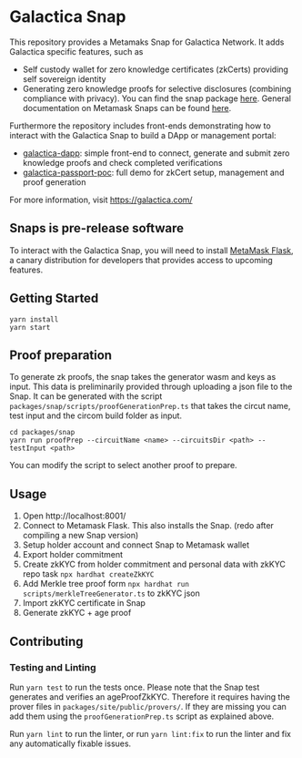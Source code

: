 # Galactica Snap

This repository provides a Metamaks Snap for Galactica Network.
It adds Galactica specific features, such as
- Self custody wallet for zero knowledge certificates (zkCerts) providing self sovereign identity
- Generating zero knowledge proofs for selective disclosures (combining compliance with privacy).
You can find the snap package [here](packages/snap/). General documentation on Metamask Snaps can be found [here](https://docs.metamask.io/snaps/how-to/develop-a-snap/#table-of-contents).

Furthermore the repository includes front-ends demonstrating how to interact with the Galactica Snap to build a DApp or management portal:
- [galactica-dapp](packages/galactica-dapp/): simple front-end to connect, generate and submit zero knowledge proofs and check completed verifications
- [galactica-passport-poc](packages/galactica-passport-poc/): full demo for zkCert setup, management and proof generation

For more information, visit https://galactica.com/ 

## Snaps is pre-release software

To interact with the Galactica Snap, you will need to install [MetaMask Flask](https://metamask.io/flask/), a canary distribution for developers that provides access to upcoming features.

## Getting Started

```shell
yarn install
yarn start
```

## Proof preparation

To generate zk proofs, the snap takes the generator wasm and keys as input. This data is preliminarily provided through uploading a json file to the Snap.
It can be generated with the script `packages/snap/scripts/proofGenerationPrep.ts` that takes the circut name, test input and the circom build folder as input.

```
cd packages/snap
yarn run proofPrep --circuitName <name> --circuitsDir <path> --testInput <path>
```

You can modify the script to select another proof to prepare.

## Usage

1. Open http://localhost:8001/
2. Connect to Metamask Flask. This also installs the Snap. (redo after compiling a new Snap version)
3. Setup holder account and connect Snap to Metamask wallet
4. Export holder commitment
5. Create zkKYC from holder commitment and personal data with zkKYC repo task `npx hardhat createZkKYC`
6. Add Merkle tree proof form `npx hardhat run scripts/merkleTreeGenerator.ts` to zkKYC json
7. Import zkKYC certificate in Snap
8. Generate zkKYC + age proof

## Contributing

### Testing and Linting

Run `yarn test` to run the tests once.
Please note that the Snap test generates and verifies an ageProofZkKYC. Therefore it requires having the prover files in `packages/site/public/provers/`. If they are missing you can add them using the `proofGenerationPrep.ts` script as explained above.

Run `yarn lint` to run the linter, or run `yarn lint:fix` to run the linter and fix any automatically fixable issues.
